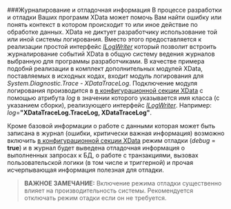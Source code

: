 ###Журналирование и отладочная информация
В процессе разработки и отладки Ваших программ XData может помочь Вам найти ошибку или понять контекст в котором происходит то или иное действие по обработке данных. XData не диктует разработчику использование той или иной системы логирования. Вместо этого предоставляется к реализации простой интерфейс [*ILogWriter*](https://htmlpreview.github.io/?https://raw.githubusercontent.com/mickfierte/XData/master/docs/doc/Contents/4/370.html) который позволит встроить журналирование событий XData в общую систему ведения журналов выбранную для программы разработчиками. В качестве примера подобнй реализации в комплект дополнительных модулей XData, поставляемых в исходных кодах, входит модуль логирования для *System.Diagnostic.Trace* - *XDataTraceLog*. Подключение модуля логирования производится в [в конфигурационной секции XData](./configuration.md) с помощью атрибута *log* в значении которого указывается имя класса (с указанием сборки), реализующего интерфейс [*ILogWriter*](https://htmlpreview.github.io/?https://raw.githubusercontent.com/mickfierte/XData/master/docs/doc/Contents/4/370.html). Например: *log*=**"XDataTraceLog.TraceLog, XDataTraceLog"**.

Кроме базовой информации о работе с данными которая может быть записана в журнал (ошибки, критически важная информация) возможно включить [в конфигурационной секции XData](./configuration.md) режим отладки (*debug* = **true**) и в журнал будет выведена отладочная информация о выполненных запросах к БД, о работе с транзакциями, вызовах пользовательской логики (в том числе и триггерной) и прочая исчерпывающая информация полезная для отладки.

>**ВАЖНОЕ ЗАМЕЧАНИЕ:** Включение режима отладки существенно влияет на производительность системы. Рекомендуется отключать режим отадки если он не требуется.
